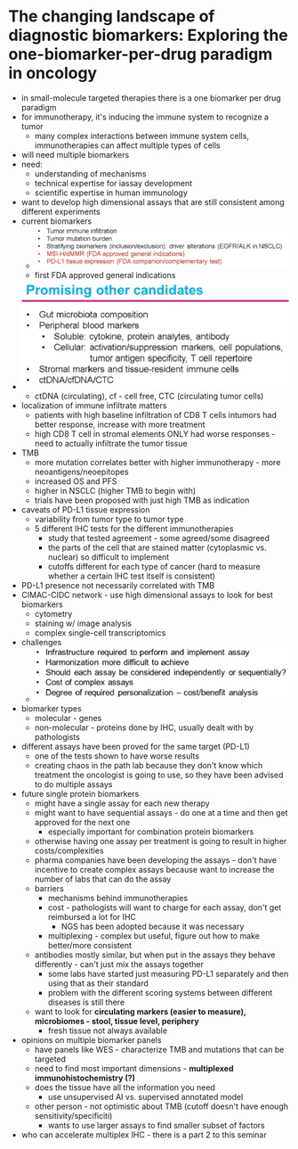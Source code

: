 # The changing landscape of diagnostic biomarkers: Exploring the one-biomarker-per-drug paradigm in oncology

- in small-molecule targeted therapies there is a one biomarker per drug paradigm
- for immunotherapy, it's inducing the immune system to recognize a tumor
  - many complex interactions between immune system cells, immunotherapies can affect multiple types of cells
- will need multiple biomarkers
- need:
  - understanding of mechanisms
  - technical expertise for iassay development
  - scientific expertise in human immunology
- want to develop high dimensional assays that are still consistent among different experiments
- current biomarkers
  - ![](img/2019-06-19-15-14-36.png)
  - first FDA approved general indications
- ![](img/2019-06-19-15-15-09.png)
  - ctDNA (circulating), cf - cell free, CTC (circulating tumor cells)
- localization of immune infiltrate matters
  - patients with high baseline infiltration of CD8 T cells intumors had better response, increase with more treatment
  - high CD8 T cell in stromal elements ONLY had worse responses - need to actually infiltrate the tumor tissue
- TMB
  - more mutation correlates better with higher immunotherapy - more neoantigens/neoepitopes
  - increased OS and PFS
  - higher in NSCLC (higher TMB to begin with)
  - trials have been proposed with just high TMB as indication
- caveats of PD-L1 tissue expression
  - variability from tumor type to tumor type
  - 5 different IHC tests for the different immunotherapies
    - study that tested agreement - some agreed/some disagreed
    - the parts of the cell that are stained matter (cytoplasmic vs. nuclear) so difficult to implement
    - cutoffs different for each type of cancer (hard to measure whether a certain IHC test itself is consistent)
- PD-L1 presence not necessarily correlated with TMB
- CIMAC-CIDC network - use high dimensional assays to look for best biomarkers
  - cytometry
  - staining w/ image analysis
  - complex single-cell transcriptomics
- challenges
  - ![](img/2019-06-19-16-01-53.png)
- biomarker types
  - molecular - genes
  - non-molecular - proteins done by IHC, usually dealt with by pathologists
- different assays have been proved for the same target (PD-L1)
  - one of the tests shown to have worse results
  - creating chaos in the path lab because they don't know which treatment the oncologist is going to use, so they have been advised to do multiple assays
- future single protein biomarkers
  - might have a single assay for each new therapy
  - might want to have sequential assays - do one at a time and then get approved for the next one
    - especially important for combination protein biomarkers
  - otherwise having one assay per treatment is going to result in higher costs/complexities
  - pharma companies have been developing the assays - don't have incentive to create complex assays because want to increase the number of labs that can do the assay
  - barriers
    - mechanisms behind immunotherapies
    - cost - pathologists will want to charge for each assay, don't get reimbursed a lot for IHC
      - NGS has been adopted because it was necessary
    - multiplexing - complex but useful, figure out how to make better/more consistent
  - antibodies mostly similar, but when put in the assays they behave differently - can't just mix the assays together
    - some labs have started just measuring PD-L1 separately and then using that as their standard
    - problem with the different scoring systems between different diseases is still there
  - want to look for **circulating markers (easier to measure), microbiomes - stool, tissue level, periphery**
    - fresh tissue not always available
- opinions on multiple biomarker panels
  - have panels like WES - characterize TMB and mutations that can be targeted
  - need to find most important dimensions - **multiplexed immunohistochemistry (?)**
  - does the tissue have all the information you need
    - use unsupervised AI vs. supervised annotated model
  - other person - not optimistic about TMB (cutoff doesn't have enough sensitivity/specificiti)
    - wants to use larger assays to find smaller subset of factors
- who can accelerate multiplex IHC - there is a part 2 to this seminar
